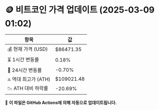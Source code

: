 # 🪙 비트코인 가격 업데이트 (2025-03-09 01:02)

| 항목                | 값 |
|--------------------|----------------|
| 💰 현재 가격 (USD) | $86471.35 |
| ⏳ 1시간 변동률    | 0.18% |
| 📆 24시간 변동률   | -0.70% |
| 🔝 역대 최고가 (ATH) | $109021.48 |
| 📉 ATH 대비 하락률 | -20.69% |

🔄 **이 파일은 GitHub Actions에 의해 자동으로 업데이트됩니다.**
